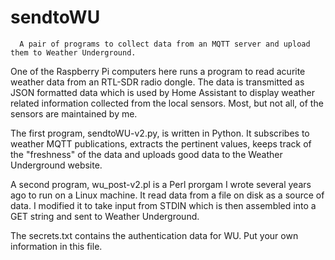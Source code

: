# sendtoWU
	  A pair of programs to collect data from an MQTT server and upload them to Weather Underground.

One of the Raspberry Pi computers here runs a program to read acurite weather data from 
an RTL-SDR radio dongle. The data is transmitted as JSON formatted data which is used by 
Home Assistant to display weather related information collected from the local sensors. Most,
but not all, of the sensors are maintained by me.
 
The first program, sendtoWU-v2.py, is written in Python. It subscribes to weather MQTT publications, extracts the pertinent
values, keeps track of the "freshness" of the data and uploads good data to the Weather Underground
website.
   
A second program, wu_post-v2.pl is a Perl prorgam I wrote several years ago to run on a Linux 
machine. It read data from a file on disk as a source of data.  I modified it to take input from STDIN 
which is then assembled into a GET string and sent to Weather Underground.

The secrets.txt contains the authentication data for WU.  Put your own information in this file.
   
   
